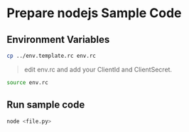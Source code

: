 

# Prepare nodejs Sample Code


## Environment Variables
```sh
cp ../env.template.rc env.rc
```
> edit env.rc and add your ClientId and ClientSecret.

```sh
source env.rc
```

## Run sample code
```sh
node <file.py>
```